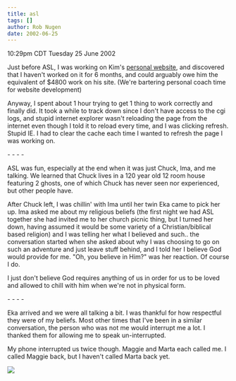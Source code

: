 ```yaml
---
title: asl
tags: []
author: Rob Nugen
date: 2002-06-25
---
```


<p class=date>10:29pm CDT Tuesday 25 June 2002</p>

<p>Just before ASL, I was working on Kim's <a
href="https://www.spiritblueeagle.com">personal website</a>, and
discovered that I haven't worked on it for 6 months, and could
arguably owe him the equivalent of $4800 work on his site.  (We're
bartering personal coach time for website development)</p>

<p>Anyway, I spent about 1 hour trying to get 1 thing to work
correctly and finally did.  It took a while to track down since I
don't have access to the cgi logs, and stupid internet explorer wasn't
reloading the page from the internet even though I told it to reload
every time, and I was clicking refresh.  Stupid IE.  I had to clear
the cache each time I wanted to refresh the page I was working on.</p>

<p>- - - -</p>

<p>ASL was fun, especially at the end when it was just Chuck, Ima, and
me talking.  We learned that Chuck lives in a 120 year old 12 room
house featuring 2 ghosts, one of which Chuck has never seen nor
experienced, but other people have.</p>

<p>After Chuck left, I was chillin' with Ima until her twin Eka came
to pick her up.  Ima asked me about my religious beliefs (the first
night we had ASL together she had invited me to her church picnic
thing, but I turned her down, having assumed it would be some variety
of a Christian/biblical based religion) and I was telling her what I
believed and such..  the conversation started when she asked about why
I was choosing to go on such an adventure and just leave stuff behind,
and I told her I believe God would provide for me.  "Oh, you believe
in Him?" was her reaction.  Of course I do.</p>

<p>I just don't believe God requires anything of us in order for us to
be loved and allowed to chill with him when we're not in physical form.</p>

<p>- - - -</p>

<p>Eka arrived and we were all talking a bit.  I was thankful for how
respectful they were of my beliefs.  Most other times that I've been
in a similar conversation, the person who was not me would interrupt
me a lot.  I thanked them for allowing me to speak un-interrupted.</p>

<p>My phone interrupted us twice though.  Maggie and Marta each called
me.  I called Maggie back, but I haven't called Marta back yet.</p>

<p><img src="/images/rob/wL-ROB.gif"/></p>
